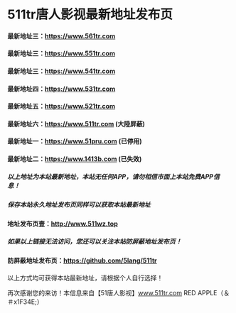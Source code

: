 # 511tr唐人影视最新地址发布页
#### 最新地址三：https://www.561tr.com
#### 最新地址三：https://www.551tr.com
#### 最新地址三：https://www.541tr.com
#### 最新地址四：https://www.531tr.com
#### 最新地址五：https://www.521tr.com
#### 最新地址六：https://www.511tr.com (大陸屏蔽)
#### 最新地址一：https://www.51pru.com (已停用)
#### 最新地址二：https://www.1413b.com (已失效)
##### 以上地址为本站最新地址，本站无任何APP，请勿相信市面上本站免费APP信息！
##### 保存本站永久地址发布页同样可以获取本站最新地址
#### 地址发布页壹：http://www.511wz.top

##### 如果以上链接无法访问，您还可以关注本站防屏蔽地址发布页！
#### 防屏蔽地址发布页：https://github.com/5lang/511tr

以上方式均可获得本站最新地址，请根据个人自行选择！

再次感谢您的来访！本信息来自【51唐人影视】www.511tr.com
RED APPLE（＆＃x1F34E;）
